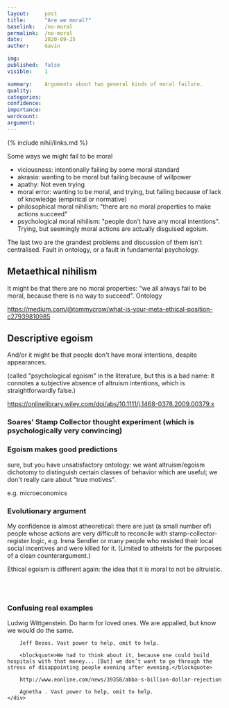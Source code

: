 ```yaml
---
layout:     post
title:      "Are we moral?"
baselink:   /no-moral
permalink:  /no-moral
date:       2020-09-25
author:     Gavin

img:        
published:  false
visible:    1

summary:    Arguments about two general kinds of moral failure.
quality:    
categories: 
confidence: 
importance: 
wordcount:  
argument:	
---
```


{%	include nihil/links.md	%}

Some ways we might fail to be moral

* viciousness: intentionally failing by some moral standard
* akrasia: wanting to be moral but failing because of willpower 
* apathy: Not even trying
* moral error: wanting to be moral, and trying, but failing because of lack of knowledge (empirical or normative)
* philosophical moral nihilism: "there are no moral properties to make actions succeed"
* psychological moral nihilism: "people don't have any moral intentions". Trying, but seemingly moral actions are actually disguised egoism.

The last two are the grandest problems and discussion of them isn't centralised. Fault in ontology, or a fault in fundamental psychology.


## Metaethical nihilism

It might be that there are no moral properties: "we all always fail to be moral, because there is no way to succeed". Ontology

https://medium.com/@tommycrow/what-is-your-meta-ethical-position-c27939810985
<!-- https://www.lesswrong.com/posts/jJsdXwvpKHPcHoCEs/categorization-of-meta-ethical-theories-a-flowchart -->



## Descriptive egoism

And/or it might be that people don't have moral intentions, despite appearances.

(called "psychological egoism" in the literature, but this is a bad name: it connotes a subjective absence of altruism intentions, which is straightforwardly false.)

https://onlinelibrary.wiley.com/doi/abs/10.1111/j.1468-0378.2009.00379.x

### Soares' Stamp Collector thought experiment (which is psychologically very convincing)


### Egoism makes good predictions

sure, but you have unsatisfactory ontology: we want altruism/egoism dichotomy to distinguish certain classes of behavior which are useful; we don't really care about "true motives".


e.g. microeconomics


<!-- My best guess for why egoism is so convincing is that it makes good predictions. I think the best example is various micro-economics models, which assume self-interest (utility maximization) among other unrealistic assumptions. -->

### Evolutionary argument

<!-- I don't know. I think it might be because evolution "pushed" us towards convergent instrumental subgoals. And these are well described with sort of utility maximization/egoism (as they aren't very altruistic and are somewhat easy to measure/conceptualize). -->

<!-- I don't know enough of evolution (and doubt it could be proved for humans) that convergent subgoals come first. But maybe there is room for computational experiments? -->

<!-- Toon Against value drift -->
My confidence is almost atheoretical: there are just (a small number of) people whose actions are very difficult to reconcile with stamp-collector-register logic, e.g. Irena Sendler or many people who resisted their local social incentives and were killed for it. (Limited to atheists for the purposes of a clean counterargument.)

<!-- Misha -->
<!-- I think one can also try street epistemology tools: what would convince/update you that humans act altruistically sometimes?

But in general it hard to disprove because values/optimization is quite flexible. But it is doubtful evolution didn't add anything but self-interest (e.g. self-sacrifice for enough family members e.g. kids).

I think of stamp-collector-register as a counter-argument to the simplistic and mechanical explanations of human behavior. I can imagine that one can say: "oh, she has a counter for the number of saved children". I think reacting to social incentives/maximizing these is a separate (much more specific) issue.

Stamps = it is useful to think about humans as if they are mechanistically optimizing some pre-programmed thingies.
Incentives = it is useful to think about humans as if they are optimizing these specific social thingies. -->
<!-- Both are occasionally useful; both are wrong if taken to extremes. Stamp collector is unsatisfactory because it is too broad and requires building towers of weird exceptions. -->


Ethical egoism is different again: the idea that it is moral to not be altruistic.
<!-- https://www.jstor.org/stable/4318686#:~:text=ETHICAL%20egoism%20is%20the%20view,egoism%20cannot%20make%20moral%20judgments. -->
<!-- https://philosophicaldisquisitions.blogspot.com/2009/12/egoism-by-kurt-baier-part-1.html -->
<!-- https://philosophicaldisquisitions.blogspot.com/2009/12/egoism-by-kurt-baier-part-2.html -->

<br><br>



<div class="accordion">
	<h3>Confusing real examples</h3>
	<div>
		Ludwig Wittgenstein. Do harm for loved ones. We are appalled, but know we would do the same.

		Jeff Bezos. Vast power to help, omit to help.

		<blockquote>We had to think about it, because one could build hospitals with that money... [But] we don’t want to go through the stress of disappointing people evening after evening.</blockquote>

		http://www.eonline.com/news/39358/abba-s-billion-dollar-rejection

		Agnetha . Vast power to help, omit to help.
	</div>
</div>